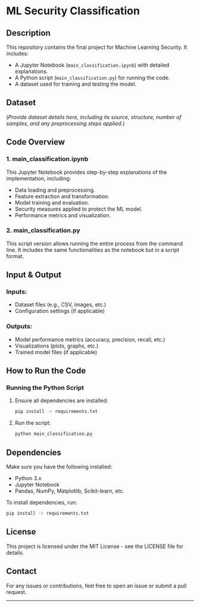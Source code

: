 # ML Security Classification

## Description
This repository contains the final project for Machine Learning Security. It includes:
- A Jupyter Notebook (`main_classification.ipynb`) with detailed explanations.
- A Python script (`main_classification.py`) for running the code.
- A dataset used for training and testing the model.

## Dataset
(*Provide dataset details here, including its source, structure, number of samples, and any preprocessing steps applied.*)

## Code Overview
### 1. **main_classification.ipynb**
This Jupyter Notebook provides step-by-step explanations of the implementation, including:
- Data loading and preprocessing.
- Feature extraction and transformation.
- Model training and evaluation.
- Security measures applied to protect the ML model.
- Performance metrics and visualization.

### 2. **main_classification.py**
This script version allows running the entire process from the command line. It includes the same functionalities as the notebook but in a script format.

## Input & Output
### **Inputs:**
- Dataset files (e.g., CSV, images, etc.)
- Configuration settings (if applicable)

### **Outputs:**
- Model performance metrics (accuracy, precision, recall, etc.)
- Visualizations (plots, graphs, etc.)
- Trained model files (if applicable)

## How to Run the Code
### **Running the Python Script**
1. Ensure all dependencies are installed:
   ```sh
   pip install -r requirements.txt
   ```
2. Run the script:
   ```sh
   python main_classification.py
   ```

## Dependencies
Make sure you have the following installed:
- Python 3.x
- Jupyter Notebook
- Pandas, NumPy, Matplotlib, Scikit-learn, etc.

To install dependencies, run:
```sh
pip install -r requirements.txt
```

## License
This project is licensed under the MIT License - see the LICENSE file for details.

## Contact
For any issues or contributions, feel free to open an issue or submit a pull request.

---


